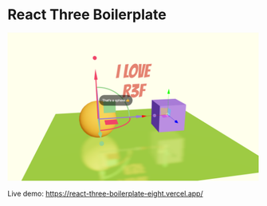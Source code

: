 # React Three Boilerplate

![Screnshot](/public/screenshot.png?raw=true "Screenshot")

Live demo: https://react-three-boilerplate-eight.vercel.app/